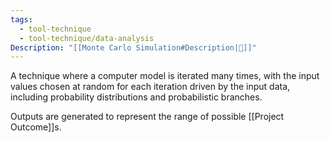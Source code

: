```yaml
---
tags:
  - tool-technique
  - tool-technique/data-analysis
Description: "[[Monte Carlo Simulation#Description|📝]]"
---
```

A technique where a computer model is iterated many times, with the input values chosen at random for each iteration driven by the input data, including probability distributions and probabilistic branches.

Outputs are generated to represent the range of possible [[Project Outcome]]s.